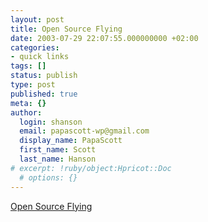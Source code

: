 ```yaml
---
layout: post
title: Open Source Flying
date: 2003-07-29 22:07:55.000000000 +02:00
categories:
- quick links
tags: []
status: publish
type: post
published: true
meta: {}
author:
  login: shanson
  email: papascott-wp@gmail.com
  display_name: PapaScott
  first_name: Scott
  last_name: Hanson
# excerpt: !ruby/object:Hpricot::Doc
  # options: {}
---
```

<p><a title="Are we about to see Ryan Soft?" href="http://www.oreillynet.com/pub/wlg/3579">Open Source Flying</a></p>
